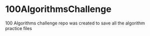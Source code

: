 # 100AlgorithmsChallenge
100 Algorithms challenge repo was created to save all the algorithm practice files
